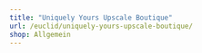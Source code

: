 ```yaml
---
title: "Uniquely Yours Upscale Boutique"
url: /euclid/uniquely-yours-upscale-boutique/
shop: Allgemein
---
```

